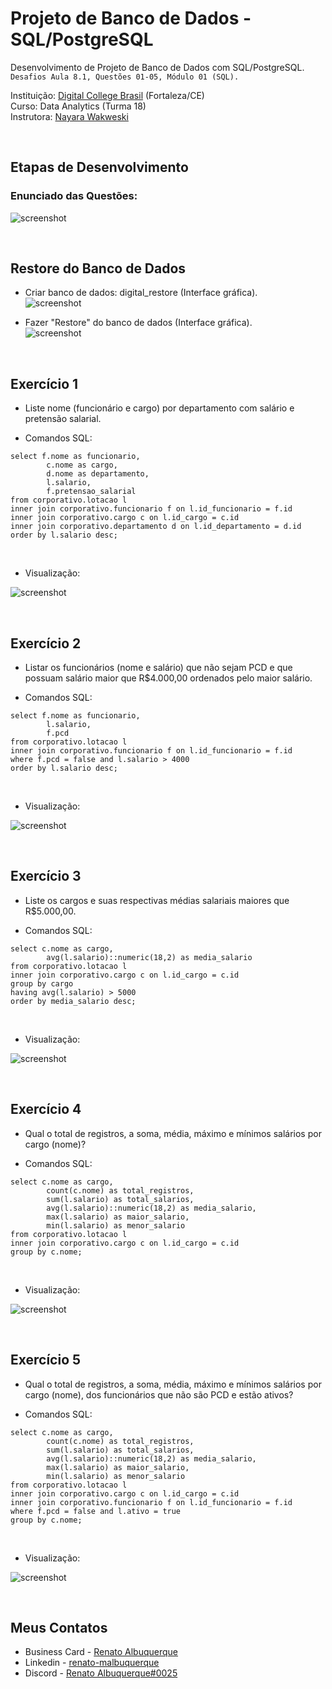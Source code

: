 # Projeto de Banco de Dados - SQL/PostgreSQL

Desenvolvimento de Projeto de Banco de Dados com SQL/PostgreSQL. `Desafios Aula 8.1, Questões 01-05, Módulo 01 (SQL).` 

Instituição: [Digital College Brasil](https://digitalcollege.com.br/) (Fortaleza/CE) <br>
Curso: Data Analytics (Turma 18) <br>
Instrutora: [Nayara Wakweski](https://github.com/NayaraWakewski) <br>

<br>

## Etapas de Desenvolvimento

### Enunciado das Questões:
![screenshot](/images/all_questions.png) <br>
    
<br>

## Restore do Banco de Dados
- Criar banco de dados: digital_restore (Interface gráfica). <br>
![screenshot](/images/create_database.png) <br>

- Fazer "Restore" do banco de dados (Interface gráfica). <br>
![screenshot](/images/restore.png) <br>

<br>

## Exercício 1
- Liste nome (funcionário e cargo) por departamento com salário e pretensão salarial. <br>

- Comandos SQL: <br>
```
select f.nome as funcionario, 
		c.nome as cargo, 
		d.nome as departamento,
		l.salario,
		f.pretensao_salarial
from corporativo.lotacao l
inner join corporativo.funcionario f on l.id_funcionario = f.id
inner join corporativo.cargo c on l.id_cargo = c.id
inner join corporativo.departamento d on l.id_departamento = d.id
order by l.salario desc;
```
<br>

- Visualização: <br>

![screenshot](/images/ex1.png) <br>

<br>

## Exercício 2
- Listar os funcionários (nome e salário) que não sejam PCD e que possuam salário maior que R$4.000,00 ordenados pelo maior salário. <br>

- Comandos SQL: <br>
```
select f.nome as funcionario,
		l.salario,
		f.pcd
from corporativo.lotacao l
inner join corporativo.funcionario f on l.id_funcionario = f.id
where f.pcd = false and l.salario > 4000
order by l.salario desc;
```
<br>

- Visualização: <br>

![screenshot](/images/ex2.png) <br>

<br>

## Exercício 3
- Liste os cargos e suas respectivas médias salariais maiores que R$5.000,00. <br>

- Comandos SQL: <br>
```
select c.nome as cargo, 
		avg(l.salario)::numeric(18,2) as media_salario
from corporativo.lotacao l
inner join corporativo.cargo c on l.id_cargo = c.id
group by cargo
having avg(l.salario) > 5000
order by media_salario desc;
```
<br>

- Visualização: <br>

![screenshot](/images/ex3.png) <br>

<br>

## Exercício 4
- Qual o total de registros, a soma, média, máximo e mínimos salários por cargo (nome)? <br>

- Comandos SQL: <br>
```
select c.nome as cargo, 
		count(c.nome) as total_registros,
		sum(l.salario) as total_salarios,
		avg(l.salario)::numeric(18,2) as media_salario,
		max(l.salario) as maior_salario,
		min(l.salario) as menor_salario
from corporativo.lotacao l
inner join corporativo.cargo c on l.id_cargo = c.id
group by c.nome;
```
<br>

- Visualização: <br>

![screenshot](/images/ex4.png) <br>

<br>

## Exercício 5
- Qual o total de registros, a soma, média, máximo e mínimos salários por cargo (nome), dos funcionários que não são PCD e estão ativos? <br>

- Comandos SQL: <br>
```
select c.nome as cargo, 
		count(c.nome) as total_registros,
		sum(l.salario) as total_salarios,
		avg(l.salario)::numeric(18,2) as media_salario,
		max(l.salario) as maior_salario,
		min(l.salario) as menor_salario
from corporativo.lotacao l
inner join corporativo.cargo c on l.id_cargo = c.id
inner join corporativo.funcionario f on l.id_funcionario = f.id
where f.pcd = false and l.ativo = true
group by c.nome;
```
<br>

- Visualização: <br>

![screenshot](/images/ex5.png) <br>

<br>

## Meus Contatos

- Business Card - [Renato Albuquerque](https://rma-contacts.vercel.app/)
- Linkedin - [renato-malbuquerque](https://www.linkedin.com/in/renato-malbuquerque/)
- Discord - [Renato Albuquerque#0025](https://discordapp.com/users/992621595547938837)